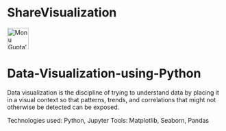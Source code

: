 # ShareVisualization
<a href="https://dev.to/gmonu">
  <img src="https://d2fltix0v2e0sb.cloudfront.net/dev-badge.svg" alt="Monu Gupta's DEV Profile" height="50" width="50">
</a>
      


# Data-Visualization-using-Python

Data visualization is the discipline of trying to understand data by placing it in a visual context so that patterns, trends, and correlations that might not otherwise be detected can be exposed.

Technologies used: Python, Jupyter
Tools: Matplotlib, Seaborn, Pandas
